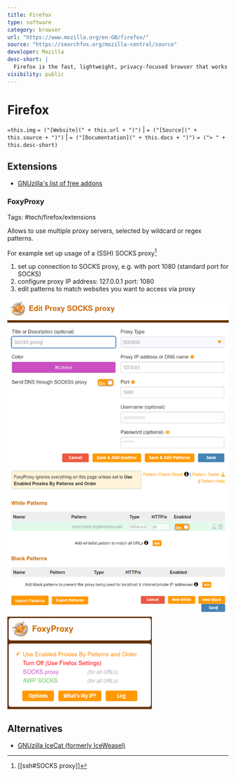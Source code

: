 ```yaml
---
title: Firefox
type: software
category: browser
url: "https://www.mozilla.org/en-GB/firefox/"
source: "https://searchfox.org/mozilla-central/source"
developer: Mozilla
desc-short: |
  Firefox is the fast, lightweight, privacy-focused browser that works across all your devices.
visibility: public
---
```

# Firefox

`=this.img` `= ("[Website](" + this.url + ")")` |  `= ("[Source](" + this.source + ")")` | `= ("[Documentation](" + this.docs + ")")`
`= ("> " + this.desc-short)`

## Extensions

- [GNUzilla's list of free addons](http://www.gnu.org/software/gnuzilla/addons.html)

### FoxyProxy

Tags: #tech/firefox/extensions

Allows to use multiple proxy servers, selected by wildcard or regex patterns.

For example set up usage of a (SSH) SOCKS proxy[^1]

1. set up connection to SOCKS proxy, e.g. with port 1080 (standard port for SOCKS)
2. configure proxy
   IP address: 127.0.0.1
   port: 1080
3. edit patterns to match websites you want to access via proxy

![|300](FoxyProxy_config.png "FoxyProxy proxy configuration")
![|300](FoxyProxy_patterns.png "FoxyProxy proxy patterns")
![|200](FoxyProxy_extension_popup.png "FoxyProxy extension pop-up")

[^1]: [[ssh#SOCKS proxy]]


## Alternatives

- [GNUzilla IceCat (formerly IceWeasel)](https://www.gnu.org/software/gnuzilla/)
